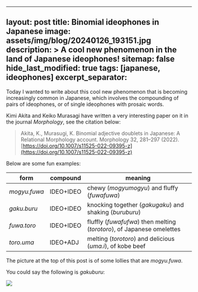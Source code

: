 
---
layout: post
title: Binomial ideophones in Japanese 
image: assets/img/blog/20240126_193151.jpg
description: >
  A cool new phenomenon in the land of Japanese ideophones!
sitemap: false
hide_last_modified: true
tags: [japanese, ideophones]
excerpt_separator: <!--more-->
---

Today I wanted to write about this cool new phenomenon that is becoming increasingly common in Japanese, which involves the compounding of pairs of ideophones, or of single ideophones with prosaic words.

Kimi Akita and Keiko Murasagi have written a very interesting paper on it in the journal *Morphology*, see the citation below:

> Akita, K., Murasugi, K. Binomial adjective doublets in Japanese: A Relational Morphology account. Morphology 32, 281–297 (2022). [https://doi.org/10.1007/s11525-022-09395-z](https://doi.org/10.1007/s11525-022-09395-z)

<!--more-->

Below are some fun examples:

|form        |compound |meaning|
|------------|---------|-------|
|*mogyu.fuwa*|IDEO+IDEO|chewy (*mogyumogyu*) and fluffy (*fuwafuwa*)|
|*gaku.buru* |IDEO+IDEO|knocking together (*gakugaku*) and shaking (*buruburu*)|
|*fuwa.toro* |IDEO+IDEO|fluffly (*fuwafufwa*) then melting (*torotoro*), of Japanese omelettes|
|*toro.uma*    |IDEO+ADJ |melting (*torotoro*) and delicious (*uma.i*), of kobe beef|

The picture at the top of this post is of some lollies that are *mogyu.fuwa*.

You could say the following is *gakuburu*:

![](https://giphy.com/gifs/winter-greyhound-italian-C5QBwUWlhHAfb2MbxJ)
